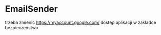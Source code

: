 # EmailSender

trzeba zmienić   https://myaccount.google.com/
dostęp aplikacji w zakładce bezpieczeństwo
